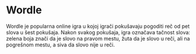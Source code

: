 # Wordle
Wordle je popularna online igra u kojoj igrači pokušavaju pogoditi reč od pet slova u šest pokušaja. Nakon svakog pokušaja, igra označava tačnost slova: zelena boja znači da je slovo na pravom mestu, žuta da je slovo u reči, ali na pogrešnom mestu, a siva da slovo nije u reči.

